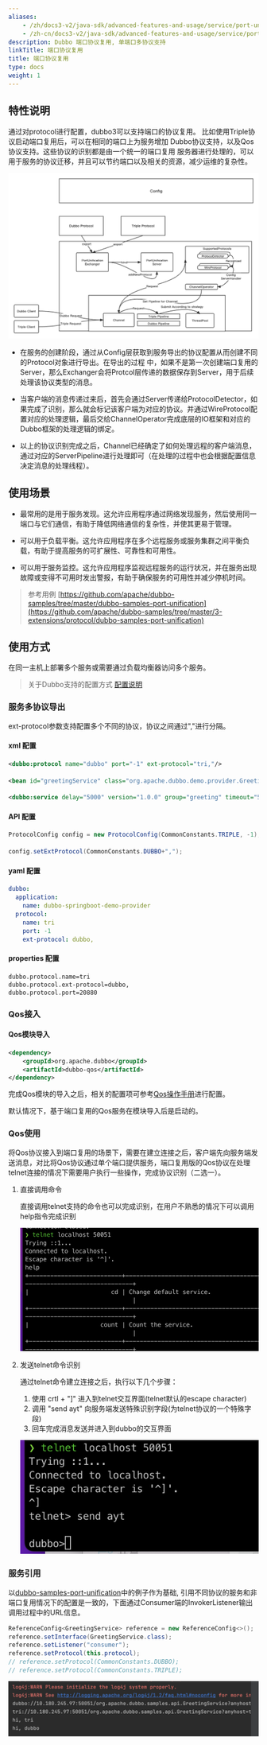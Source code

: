```yaml
---
aliases:
    - /zh/docs3-v2/java-sdk/advanced-features-and-usage/service/port-unification/
    - /zh-cn/docs3-v2/java-sdk/advanced-features-and-usage/service/port-unification/
description: Dubbo 端口协议复用, 单端口多协议支持
linkTitle: 端口协议复用
title: 端口协议复用
type: docs
weight: 1
---
```






## 特性说明
通过对protocol进行配置，dubbo3可以支持端口的协议复用。
比如使用Triple协议启动端口复用后，可以在相同的端口上为服务增加
Dubbo协议支持，以及Qos协议支持。这些协议的识别都是由一个统一的端口复用
服务器进行处理的，可以用于服务的协议迁移，并且可以节约端口以及相关的资源，减少运维的复杂性。

![pu-server-image1](/imgs/blog/pu-server/pu-server-flow.png)

- 在服务的创建阶段，通过从Config层获取到服务导出的协议配置从而创建不同的Protocol对象进行导出。在导出的过程
中，如果不是第一次创建端口复用的Server，那么Exchanger会将Protcol层传递的数据保存到Server，用于后续处理该协议类型的消息。

- 当客户端的消息传递过来后，首先会通过Server传递给ProtocolDetector，如果完成了识别，那么就会标记该客户端为对应的协议。并通过WireProtocol配置对应的处理逻辑，最后交给ChannelOperator完成底层的IO框架和对应的Dubbo框架的处理逻辑的绑定。

- 以上的协议识别完成之后，Channel已经确定了如何处理远程的客户端消息，通过对应的ServerPipeline进行处理即可（在处理的过程中也会根据配置信息决定消息的处理线程）。

## 使用场景
- 最常用的是用于服务发现。这允许应用程序通过网络发现服务，然后使用同一端口与它们通信，有助于降低网络通信的复杂性，并使其更易于管理。

- 可以用于负载平衡。这允许应用程序在多个远程服务或服务集群之间平衡负载，有助于提高服务的可扩展性、可靠性和可用性。

- 可以用于服务监控。这允许应用程序监视远程服务的运行状况，并在服务出现故障或变得不可用时发出警报，有助于确保服务的可用性并减少停机时间。
 
> 参考用例
[https://github.com/apache/dubbo-samples/tree/master/dubbo-samples-port-unification](https://github.com/apache/dubbo-samples/tree/master/3-extensions/protocol/dubbo-samples-port-unification)

## 使用方式
在同一主机上部署多个服务或需要通过负载均衡器访问多个服务。

> 关于Dubbo支持的配置方式 [配置说明](/zh-cn/overview/mannual/java-sdk/reference-manual/config/)

### 服务多协议导出

ext-protocol参数支持配置多个不同的协议，协议之间通过","进行分隔。

#### xml 配置

```xml
<dubbo:protocol name="dubbo" port="-1" ext-protocol="tri,"/>

<bean id="greetingService" class="org.apache.dubbo.demo.provider.GreetingServiceImpl"/>

<dubbo:service delay="5000" version="1.0.0" group="greeting" timeout="5000" interface="org.apache.dubbo.demo.GreetingService" ref="greetingService" protocol="dubbo"/>

```

#### API 配置

```java
ProtocolConfig config = new ProtocolConfig(CommonConstants.TRIPLE, -1);

config.setExtProtocol(CommonConstants.DUBBO+",");
```

#### yaml 配置

``` yaml
dubbo:
  application:
    name: dubbo-springboot-demo-provider
  protocol:
    name: tri
    port: -1
    ext-protocol: dubbo,
```

#### properties 配置
```properties
dubbo.protocol.name=tri
dubbo.protocol.ext-protocol=dubbo,
dubbo.protocol.port=20880
```

### Qos接入

#### Qos模块导入

```xml
<dependency>
    <groupId>org.apache.dubbo</groupId>
    <artifactId>dubbo-qos</artifactId>
</dependency>
```

完成Qos模块的导入之后，相关的配置项可参考[Qos操作手册](/zh-cn/overview/mannual/java-sdk/reference-manual/qos/overview/)进行配置。

默认情况下，基于端口复用的Qos服务在模块导入后是启动的。



### Qos使用

将Qos协议接入到端口复用的场景下，需要在建立连接之后，客户端先向服务端发送消息，对比将Qos协议通过单个端口提供服务，端口复用版的Qos协议在处理telnet连接的情况下需要用户执行一些操作，完成协议识别（二选一）。

1. 直接调用命令

    直接调用telnet支持的命令也可以完成识别，在用户不熟悉的情况下可以调用help指令完成识别

    ![pu-server-image2](/imgs/blog/pu-server/qos-telnet-directcall.png)

2. 发送telnet命令识别
   
   通过telnet命令建立连接之后，执行以下几个步骤：
   
   1. 使用 crtl + "]" 进入到telnet交互界面(telnet默认的escape character)
   2. 调用 "send ayt" 向服务端发送特殊识别字段(为telnet协议的一个特殊字段)
   3. 回车完成消息发送并进入到dubbo的交互界面

   ![pu-server-imgs3](/imgs/blog/pu-server/qos-telnet-sendayt.png)


### 服务引用

以[dubbo-samples-port-unification](https://github.com/apache/dubbo-samples/tree/master/3-extensions/protocol/dubbo-samples-port-unification)中的例子作为基础, 引用不同协议的服务和非端口复用情况下的配置是一致的，下面通过Consumer端的InvokerListener输出调用过程中的URL信息。

```java
ReferenceConfig<GreetingService> reference = new ReferenceConfig<>();
reference.setInterface(GreetingService.class);
reference.setListener("consumer");
reference.setProtocol(this.protocol);
// reference.setProtocol(CommonConstants.DUBBO);
// reference.setProtocol(CommonConstants.TRIPLE);
```

![pu-server-imgs4](/imgs/blog/pu-server/reference-service.png)